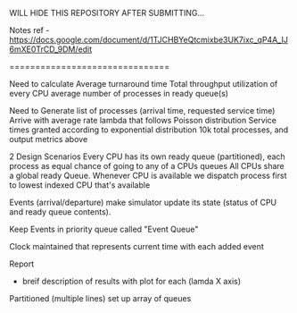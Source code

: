 WILL HIDE THIS REPOSITORY AFTER SUBMITTING...

Notes ref - https://docs.google.com/document/d/1TJCHBYeQtcmixbe3UK7ixc_qP4A_IJ6mXE0TrCD_9DM/edit

===============================

Need to calculate
Average turnaround time
Total throughput
utilization of every CPU
average number of processes in ready queue(s)

Need to
Generate list of processes (arrival time, requested service time)
Arrive with average rate lambda that follows Poisson distribution
Service times granted according to exponential distribution
10k total processes, and output metrics above

2 Design Scenarios
Every CPU has its own ready queue (partitioned), each process as equal chance of going to any of a CPUs queues
All CPUs share a global ready Queue. Whenever CPU is available we dispatch process first to lowest indexed CPU that's available

Events (arrival/departure) make simulator update its state (status of CPU and ready queue contents).

Keep Events in priority queue called "Event Queue"

Clock maintained that represents current time with each added event

Report
- breif description of results with plot for each
(lamda X axis)

Partitioned (multiple lines)
set up array of queues
